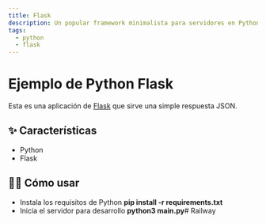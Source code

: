 ```yaml
---
title: Flask
description: Un popular framework minimalista para servidores en Python
tags:
  - python
  - flask
---
```


# Ejemplo de Python Flask

Esta es una aplicación de [Flask](https://flask.palletsprojects.com/en/1.1.x/) que sirve una simple respuesta JSON.

## ✨ Características

- Python
- Flask

## 💁‍♀️ Cómo usar

- Instala los requisitos de Python **pip install -r requirements.txt**
- Inicia el servidor para desarrollo **python3 main.py**#   R a i l w a y  
 